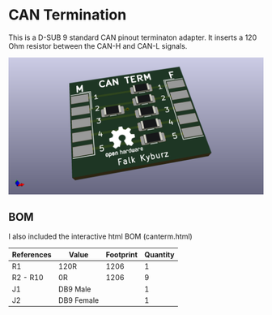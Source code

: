 # CAN Termination

This is a D-SUB 9 standard CAN pinout terminaton adapter. It inserts a 120 Ohm resistor between the CAN-H and CAN-L signals.

![canterm render](canterm.png)


## BOM

I also included the interactive html BOM (canterm.html) 

| References     | Value                     | Footprint | Quantity |
|----------------|---------------------------|-----------|----------|
| R1             | 120R                      | 1206      | 1        |
| R2 - R10       | 0R                        | 1206      | 9        |
| J1             | DB9 Male                  |           | 1        |
| J2             | DB9 Female                |           | 1        |
